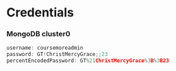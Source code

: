 # Credentials

### MongoDB cluster0
```javascript 
username: coursemoreadmin
password: GT!ChristMercyGrace;;23
percentEncodedPassword: GT%21ChristMercyGrace%3B%3B23
```